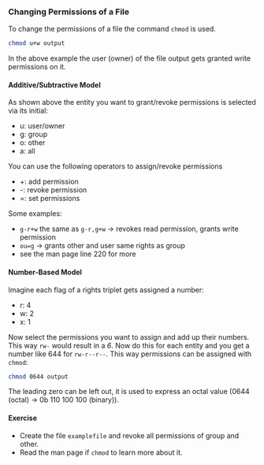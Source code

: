 ### Changing Permissions of a File
To change the permissions of a file the command `chmod` is used.

~~~~~ bash
chmod u+w output
~~~~~
In the above example the *u*ser (owner) of the file output gets granted write permissions on it.

#### Additive/Subtractive Model
As shown above the entity you want to grant/revoke permissions is selected via its initial:
- u: user/owner
- g: group
- o: other
- a: all

You can use the following operators to assign/revoke permissions
- +: add permission
- -: revoke permission
- =: set permissions

Some examples:
- `g-r+w` the same as `g-r,g+w` -> revokes read permission, grants write permission
- `ou=g` -> grants other and user same rights as group
- see the man page line 220 for more


#### Number-Based Model
Imagine each flag of a rights triplet gets assigned a number:
- r: 4
- w: 2
- x: 1

Now select the permissions you want to assign and add up their numbers. This way `rw-` would result in a *6*. Now do this for each entity and you get a number like 644 for `rw-r--r--`.
This way permissions can be assigned with `chmod`:

~~~~~ bash
chmod 0644 output
~~~~~
The leading zero can be left out, it is used to express an octal value (0644 (octal) -> 0b 110 100 100 (binary)).

#### Exercise
- Create the file `examplefile` and revoke all permissions of group and other.
- Read the man page if `chmod` to learn more about it.
